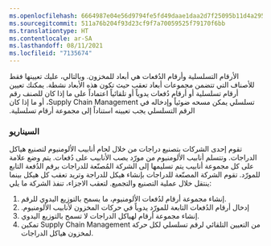 ```yaml
---
ms.openlocfilehash: 6664987e04e56d9794fe5fd49daae1daa2d7f25095b11d4a295c316ebc26b6d0
ms.sourcegitcommit: 511a76b204f93d23cf9f7a70059525f79170f6bb
ms.translationtype: HT
ms.contentlocale: ar-SA
ms.lasthandoff: 08/11/2021
ms.locfileid: "7135674"
---
```

الأرقام التسلسلية وأرقام الدُفعات هي أبعاد للمخزون. وبالتالي، عليك تعيينها فقط للأصناف التي تتضمن مجموعات أبعاد تعقب حيث تكون هذه الأبعاد نشطة. يمكنك تعيين ‏‫أرقام تسلسلية أو أرقام دُفعات يدوياً أو تلقائياً اعتماداً على ما إذا كان للصنف رقم تسلسلي يمكن مسحه ضوئياً وإدخاله في Supply Chain Management، أو ما إذا كان الرقم التسلسلي يجب تعيينه استناداً إلى مجموعة أرقام تسلسلية.

### <a name="scenario"></a>السيناريو 

تقوم إحدى الشركات بتصنيع دراجات من خلال لحام أنابيب الألومنيوم لتصنيع هياكل الدراجات. وتتسلم أنابيب الألومنيوم من مورّد يصب الأنابيب على دُفعات. يتم وضع علامة على كل مجموعة أنابيب يتم تسليمها إلى الشركة المُصنّعة للدراجات برقم الدُفعة التابع للمورّد. تقوم الشركة المصنّعة للدراجات بإنشاء هيكل للدراجة وتريد تعقب كل هيكل بينما ينتقل خلال عملية التصنيع والتجميع. لتعقب الاجزاء، تنفذ الشركة ما يلي:

1.  إنشاء مجموعة أرقام لدُفعات الألومنيوم، ما يسمح بالتوزيع اليدوي للرقم.
2.  ‏‫إدخال أرقام الدُفعات التابعة للمورّد يدوياً في حركات المخزون لأنابيب الألومنيوم.‬ 
3.  إنشاء مجموعة أرقام لهياكل الدراجات لا تسمح بالتوزيع اليدوي.
4.  تمكين Supply Chain Management من التعيين التلقائي لرقم تسلسلي لكل حركة لمخزون هياكل الدراجات.

